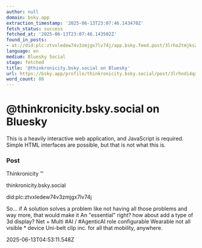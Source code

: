 ```yaml
---
author: null
domain: bsky.app
extraction_timestamp: '2025-06-13T23:07:46.143470Z'
fetch_status: success
fetched_at: '2025-06-13T23:07:46.143502Z'
found_in_posts:
- at://did:plc:ztvxledew74v3zmjgx7lv74j/app.bsky.feed.post/3lrho2tmjks2c
language: en
medium: Bluesky Social
stage: fetched
title: '@thinkronicity.bsky.social on Bluesky'
url: https://bsky.app/profile/thinkronicity.bsky.social/post/3lrhndi4qx22v
word_count: 88
---
```


# @thinkronicity.bsky.social on Bluesky

This is a heavily interactive web application, and JavaScript is required. Simple HTML interfaces are possible, but that is not what this is.

### Post

Thinkronicity ™

thinkronicity.bsky.social

did:plc:ztvxledew74v3zmjgx7lv74j

So... if A solution solves a problem like not having all those problems and way more, that would make it An "essential" right? how about add a type of 3d display? Net + Multi \#AI / \#AgenticAI role configurable Wearable not all visible \* device Uni-belt clip inc. for all that mobility, anywhere.

2025-06-13T04:53:11.548Z